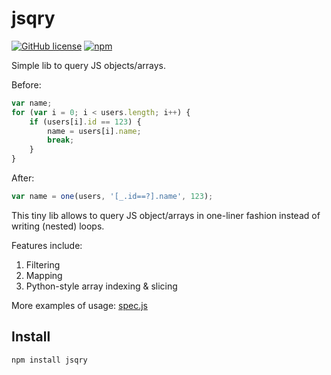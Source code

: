 # jsqry
[![GitHub license](https://img.shields.io/badge/license-MIT-blue.svg)](https://raw.githubusercontent.com/xonixx/jsqry/master/LICENSE)
[![npm](https://img.shields.io/npm/v/jsqry.svg)](https://www.npmjs.com/package/jsqry)

Simple lib to query JS objects/arrays.

Before:
```js
var name;
for (var i = 0; i < users.length; i++) {
    if (users[i].id == 123) {
        name = users[i].name;
        break;
    }
}

```
After:
```js
var name = one(users, '[_.id==?].name', 123);
```

This tiny lib allows to query JS object/arrays in one-liner fashion instead of writing (nested) loops.

Features include:

1. Filtering
1. Mapping
1. Python-style array indexing & slicing

More examples of usage: [spec.js](/spec.js)

## Install

```
npm install jsqry
```
